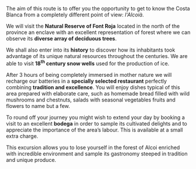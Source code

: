 The aim of this route is to offer you the opportunity to get to know the Costa
Blanca from a completely different point of view: _l'Alcoià_.

We will visit the **Natural Reserve of Font Roja** located in the north of the
province an enclave with an excellent representation of forest where we can
observe its **diverse array of deciduous trees**.

We shall also enter into its **history** to discover how its inhabitants took
advantage of its unique natural resources throughout the centuries. We are able
to visit **18<sup>th</sup> century snow wells** used for the production of ice.

After 3 hours of being completely immersed in mother nature we will recharge our
batteries in a **specially selected restaurant** perfectly combining **tradition
and excellence**. You will enjoy dishes typical of this area prepared with
elaborate care, such as homemade bread filled with wild mushrooms and chestnuts,
salads with seasonal vegetables fruits and flowers to name but a few.

To round off your journey you might wish to extend your day by booking a visit
to an excellent **bodega** in order to sample its cultivated delights and to
appreciate the importance of the area’s labour. This is available at a small
extra charge.

This excursion allows you to lose yourself in the forest of Alcoi enriched with
incredible environment and sample its gastronomy steeped in tradition and unique
produce.
